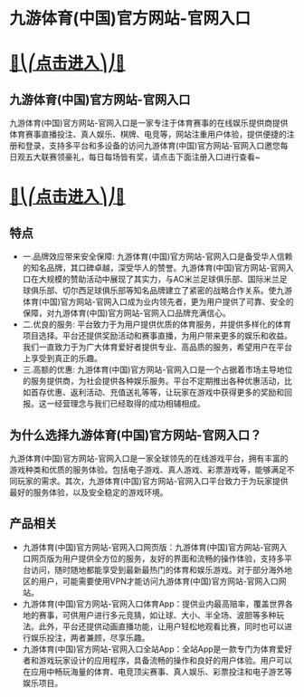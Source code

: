 # 九游体育(中国)官方网站-官网入口

# [🍉⎝⎛点击进入⎞⎠🍉](https://kkdd668.cn)
## 九游体育(中国)官方网站-官网入口
九游体育(中国)官方网站-官网入口是一家专注于体育赛事的在线娱乐提供商提供体育赛事直播投注、真人娱乐、棋牌、电竞等，网站注重用户体验，提供便捷的注册和登录，支持多平台和多设备的访问九游体育(中国)官方网站-官网入口邀您每日观五大联赛领豪礼，每日每场皆有奖，请点击下面注册入口进行查看~
# [🍉⎝⎛点击进入⎞⎠🍉](https://kkdd668.cn)

## 特点
- 一.品牌效应带来安全保障: 九游体育(中国)官方网站-官网入口是备受华人信赖的知名品牌，其口碑卓越，深受华人的赞誉。九游体育(中国)官方网站-官网入口在大规模的赞助活动中展现了其实力，与AC米兰足球俱乐部、国际米兰足球俱乐部、切尔西足球俱乐部等知名品牌建立了紧密的战略合作关系。使九游体育(中国)官方网站-官网入口成为业内领先者，更为用户提供了可靠、安全的保障，对九游体育(中国)官方网站-官网入口品牌充满信心。
- 二.优良的服务: 平台致力于为用户提供优质的体育服务，并提供多样化的体育项目选择。平台还提供奖励活动和赛事直播，为用户带来更多的娱乐和收益。我们一直致力于为广大体育爱好者提供专业、高品质的服务，希望用户在平台上享受到真正的乐趣。
- 三.高额的优惠: 九游体育(中国)官方网站-官网入口是一个占据着市场主导地位的服务提供商，为社会提供各种娱乐服务。平台不定期推出各种优惠活动，比如首存优惠、返利活动、充值送礼等等，让玩家在游戏中获得更多的奖励和回报。这一经营理念与我们已经取得的成功相辅相成。

## 为什么选择九游体育(中国)官方网站-官网入口？
九游体育(中国)官方网站-官网入口是一家全球领先的在线游戏平台，拥有丰富的游戏种类和优质的服务体验。包括电子游戏、真人游戏、彩票游戏等，能够满足不同玩家的需求。其次，九游体育(中国)官方网站-官网入口平台致力于为玩家提供最好的服务体验，以及安全稳定的游戏环境。
## 产品相关
- 九游体育(中国)官方网站-官网入口网页版：九游体育(中国)官方网站-官网入口网页版为用户提供全方位的服务，友好的界面和流畅的操作体验，支持多平台访问，随时随地都能享受到最新最热门的体育和娱乐游戏。对于部分海外地区的用户，可能需要使用VPN才能访问九游体育(中国)官方网站-官网入口网站。
- 九游体育(中国)官方网站-官网入口体育App：提供业内最高赔率，覆盖世界各地的赛事，可供用户进行多元竞猜，如让球、大小、半全场、波胆等多种玩法。此外，平台还提供动画直播功能，让用户轻松地观看比赛，同时也可以进行娱乐投注，两者兼顾，尽享乐趣。
- 九游体育(中国)官方网站-官网入口全站App：全站App是一款专门为体育爱好者和游戏玩家设计的应用程序，具备流畅的操作和良好的用户体验。用户可以在应用中畅玩海量的体育、电竞顶尖赛事、真人娱乐、彩票投注和电子游艺等娱乐项目。
